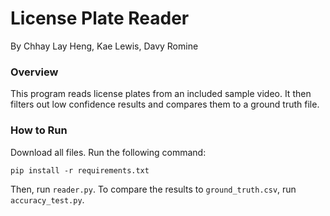 # License Plate Reader

By Chhay Lay Heng, Kae Lewis, Davy Romine

### Overview
This program reads license plates from an included sample video. It then filters out low confidence results and compares them to a ground truth file.

### How to Run
Download all files. Run the following command:
```
pip install -r requirements.txt
```
Then, run `reader.py`.
To compare the results to `ground_truth.csv`, run `accuracy_test.py`.
